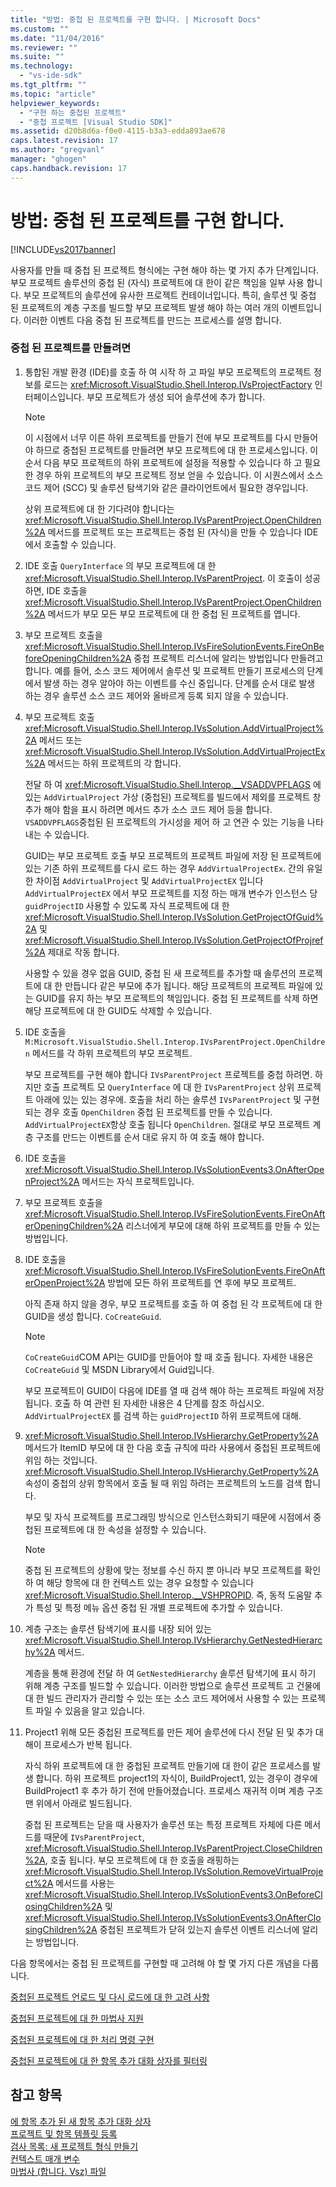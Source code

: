 ```yaml
---
title: "방법: 중첩 된 프로젝트를 구현 합니다. | Microsoft Docs"
ms.custom: ""
ms.date: "11/04/2016"
ms.reviewer: ""
ms.suite: ""
ms.technology: 
  - "vs-ide-sdk"
ms.tgt_pltfrm: ""
ms.topic: "article"
helpviewer_keywords: 
  - "구현 하는 중첩된 프로젝트"
  - "중첩 프로젝트 [Visual Studio SDK]"
ms.assetid: d20b8d6a-f0e0-4115-b3a3-edda893ae678
caps.latest.revision: 17
ms.author: "gregvanl"
manager: "ghogen"
caps.handback.revision: 17
---
```

# 방법: 중첩 된 프로젝트를 구현 합니다.
[!INCLUDE[vs2017banner](../../code-quality/includes/vs2017banner.md)]

사용자를 만들 때 중첩 된 프로젝트 형식에는 구현 해야 하는 몇 가지 추가 단계입니다.  부모 프로젝트 솔루션의 중첩 된 \(자식\) 프로젝트에 대 한이 같은 책임을 일부 사용 합니다.  부모 프로젝트의 솔루션에 유사한 프로젝트 컨테이너입니다.  특히, 솔루션 및 중첩 된 프로젝트의 계층 구조를 빌드할 부모 프로젝트 발생 해야 하는 여러 개의 이벤트입니다.  이러한 이벤트 다음 중첩 된 프로젝트를 만드는 프로세스를 설명 합니다.  
  
### 중첩 된 프로젝트를 만들려면  
  
1.  통합된 개발 환경 \(IDE\)를 호출 하 여 시작 하 고 파일 부모 프로젝트의 프로젝트 정보를 로드는 <xref:Microsoft.VisualStudio.Shell.Interop.IVsProjectFactory> 인터페이스입니다.  부모 프로젝트가 생성 되어 솔루션에 추가 합니다.  
  
    > [!NOTE]
    >  이 시점에서 너무 이른 하위 프로젝트를 만들기 전에 부모 프로젝트를 다시 만들어야 하므로 중첩된 프로젝트를 만들려면 부모 프로젝트에 대 한 프로세스입니다.  이 순서 다음 부모 프로젝트의 하위 프로젝트에 설정을 적용할 수 있습니다 하 고 필요한 경우 하위 프로젝트의 부모 프로젝트 정보 얻을 수 있습니다.  이 시퀀스에서 소스 코드 제어 \(SCC\) 및 솔루션 탐색기와 같은 클라이언트에서 필요한 경우입니다.  
  
     상위 프로젝트에 대 한 기다려야 합니다는 <xref:Microsoft.VisualStudio.Shell.Interop.IVsParentProject.OpenChildren%2A> 메서드를 프로젝트 또는 프로젝트는 중첩 된 \(자식\)을 만들 수 있습니다 IDE에서 호출할 수 있습니다.  
  
2.  IDE 호출 `QueryInterface` 의 부모 프로젝트에 대 한 <xref:Microsoft.VisualStudio.Shell.Interop.IVsParentProject>.  이 호출이 성공 하면, IDE 호출을 <xref:Microsoft.VisualStudio.Shell.Interop.IVsParentProject.OpenChildren%2A> 메서드가 부모 모든 부모 프로젝트에 대 한 중첩 된 프로젝트를 엽니다.  
  
3.  부모 프로젝트 호출을 <xref:Microsoft.VisualStudio.Shell.Interop.IVsFireSolutionEvents.FireOnBeforeOpeningChildren%2A> 중첩 프로젝트 리스너에 알리는 방법입니다 만들려고 합니다.  예를 들어, 소스 코드 제어에서 솔루션 및 프로젝트 만들기 프로세스의 단계에서 발생 하는 경우 알아야 하는 이벤트를 수신 중입니다.  단계를 순서 대로 발생 하는 경우 솔루션 소스 코드 제어와 올바르게 등록 되지 않을 수 있습니다.  
  
4.  부모 프로젝트 호출 <xref:Microsoft.VisualStudio.Shell.Interop.IVsSolution.AddVirtualProject%2A> 메서드 또는 <xref:Microsoft.VisualStudio.Shell.Interop.IVsSolution.AddVirtualProjectEx%2A> 메서드는 하위 프로젝트의 각 합니다.  
  
     전달 하 여 <xref:Microsoft.VisualStudio.Shell.Interop.__VSADDVPFLAGS> 에 있는 `AddVirtualProject` 가상 \(중첩된\) 프로젝트를 빌드에서 제외를 프로젝트 창 추가 해야 함을 표시 하려면 메서드 추가 소스 코드 제어 등을 합니다.  `VSADDVPFLAGS`중첩된 된 프로젝트의 가시성을 제어 하 고 연관 수 있는 기능을 나타내는 수 있습니다.  
  
     GUID는 부모 프로젝트 호출 부모 프로젝트의 프로젝트 파일에 저장 된 프로젝트에 있는 기존 하위 프로젝트를 다시 로드 하는 경우 `AddVirtualProjectEx`.  간의 유일한 차이점 `AddVirtualProject` 및 `AddVirtualProjectEX` 입니다 `AddVirtualProjectEX` 에서 부모 프로젝트를 지정 하는 매개 변수가 인스턴스 당 `guidProjectID` 사용할 수 있도록 자식 프로젝트에 대 한 <xref:Microsoft.VisualStudio.Shell.Interop.IVsSolution.GetProjectOfGuid%2A> 및 <xref:Microsoft.VisualStudio.Shell.Interop.IVsSolution.GetProjectOfProjref%2A> 제대로 작동 합니다.  
  
     사용할 수 있을 경우 없음 GUID, 중첩 된 새 프로젝트를 추가할 때 솔루션의 프로젝트에 대 한 만듭니다 같은 부모에 추가 됩니다.  해당 프로젝트의 프로젝트 파일에 있는 GUID를 유지 하는 부모 프로젝트의 책임입니다.  중첩 된 프로젝트를 삭제 하면 해당 프로젝트에 대 한 GUID도 삭제할 수 있습니다.  
  
5.  IDE 호출을 `M:Microsoft.VisualStudio.Shell.Interop.IVsParentProject.OpenChildren` 메서드를 각 하위 프로젝트의 부모 프로젝트.  
  
     부모 프로젝트를 구현 해야 합니다 `IVsParentProject` 프로젝트를 중첩 하려면.  하지만 호출 프로젝트 모 `QueryInterface` 에 대 한 `IVsParentProject` 상위 프로젝트 아래에 있는 있는 경우에.  호출을 처리 하는 솔루션 `IVsParentProject` 및 구현 되는 경우 호출 `OpenChildren` 중첩 된 프로젝트를 만들 수 있습니다.  `AddVirtualProjectEX`항상 호출 됩니다 `OpenChildren`.  절대로 부모 프로젝트 계층 구조를 만드는 이벤트를 순서 대로 유지 하 여 호출 해야 합니다.  
  
6.  IDE 호출을 <xref:Microsoft.VisualStudio.Shell.Interop.IVsSolutionEvents3.OnAfterOpenProject%2A> 메서드는 자식 프로젝트입니다.  
  
7.  부모 프로젝트 호출을 <xref:Microsoft.VisualStudio.Shell.Interop.IVsFireSolutionEvents.FireOnAfterOpeningChildren%2A> 리스너에게 부모에 대해 하위 프로젝트를 만들 수 있는 방법입니다.  
  
8.  IDE 호출을 <xref:Microsoft.VisualStudio.Shell.Interop.IVsFireSolutionEvents.FireOnAfterOpenProject%2A> 방법에 모든 하위 프로젝트를 연 후에 부모 프로젝트.  
  
     아직 존재 하지 않을 경우, 부모 프로젝트를 호출 하 여 중첩 된 각 프로젝트에 대 한 GUID을 생성 합니다. `CoCreateGuid`.  
  
    > [!NOTE]
    >  `CoCreateGuid`COM API는 GUID를 만들어야 할 때 호출 됩니다.  자세한 내용은 `CoCreateGuid` 및 MSDN Library에서 Guid입니다.  
  
     부모 프로젝트이 GUID이 다음에 IDE를 열 때 검색 해야 하는 프로젝트 파일에 저장 됩니다.  호출 하 여 관련 된 자세한 내용은 4 단계를 참조 하십시오. `AddVirtualProjectEX` 를 검색 하는 `guidProjectID` 하위 프로젝트에 대해.  
  
9. <xref:Microsoft.VisualStudio.Shell.Interop.IVsHierarchy.GetProperty%2A> 메서드가 ItemID 부모에 대 한 다음 호출 규칙에 따라 사용에서 중첩된 프로젝트에 위임 하는 것입니다.  <xref:Microsoft.VisualStudio.Shell.Interop.IVsHierarchy.GetProperty%2A> 속성이 중첩의 상위 항목에서 호출 될 때 위임 하려는 프로젝트의 노드를 검색 합니다.  
  
     부모 및 자식 프로젝트를 프로그래밍 방식으로 인스턴스화되기 때문에 시점에서 중첩된 프로젝트에 대 한 속성을 설정할 수 있습니다.  
  
    > [!NOTE]
    >  중첩 된 프로젝트의 상황에 맞는 정보를 수신 하지 뿐 아니라 부모 프로젝트를 확인 하 여 해당 항목에 대 한 컨텍스트 있는 경우 요청할 수 있습니다 <xref:Microsoft.VisualStudio.Shell.Interop.__VSHPROPID>.  즉, 동적 도움말 추가 특성 및 특정 메뉴 옵션 중첩 된 개별 프로젝트에 추가할 수 있습니다.  
  
10. 계층 구조는 솔루션 탐색기에 표시를 내장 되어 있는 <xref:Microsoft.VisualStudio.Shell.Interop.IVsHierarchy.GetNestedHierarchy%2A> 메서드.  
  
     계층을 통해 환경에 전달 하 여 `GetNestedHierarchy` 솔루션 탐색기에 표시 하기 위해 계층 구조를 빌드할 수 있습니다.  이러한 방법으로 솔루션 프로젝트 고 건물에 대 한 빌드 관리자가 관리할 수 있는 또는 소스 코드 제어에서 사용할 수 있는 프로젝트 파일 수 있음을 알고 있습니다.  
  
11. Project1 위해 모든 중첩된 프로젝트를 만든 제어 솔루션에 다시 전달 된 및 추가 대해이 프로세스가 반복 됩니다.  
  
     자식 하위 프로젝트에 대 한 중첩된 프로젝트 만들기에 대 한이 같은 프로세스를 발생 합니다.  하위 프로젝트 project1의 자식이, BuildProject1, 있는 경우이 경우에 BuildProject1 후 추가 하기 전에 만들어졌습니다.  프로세스 재귀적 이며 계층 구조 맨 위에서 아래로 빌드됩니다.  
  
     중첩 된 프로젝트는 닫을 때 사용자가 솔루션 또는 특정 프로젝트 자체에 다른 메서드를 때문에 `IVsParentProject`, <xref:Microsoft.VisualStudio.Shell.Interop.IVsParentProject.CloseChildren%2A>, 호출 됩니다.  부모 프로젝트에 대 한 호출을 래핑하는 <xref:Microsoft.VisualStudio.Shell.Interop.IVsSolution.RemoveVirtualProject%2A> 메서드를 사용는 <xref:Microsoft.VisualStudio.Shell.Interop.IVsSolutionEvents3.OnBeforeClosingChildren%2A> 및 <xref:Microsoft.VisualStudio.Shell.Interop.IVsSolutionEvents3.OnAfterClosingChildren%2A> 중첩된 프로젝트가 닫혀 있는지 솔루션 이벤트 리스너에 알리는 방법입니다.  
  
 다음 항목에서는 중첩 된 프로젝트를 구현할 때 고려해 야 할 몇 가지 다른 개념을 다룹니다.  
  
 [중첩된 프로젝트 언로드 및 다시 로드에 대 한 고려 사항](../../extensibility/internals/considerations-for-unloading-and-reloading-nested-projects.md)  
  
 [중첩된 프로젝트에 대 한 마법사 지원](../../extensibility/internals/wizard-support-for-nested-projects.md)  
  
 [중첩된 프로젝트에 대 한 처리 명령 구현](../../extensibility/internals/implementing-command-handling-for-nested-projects.md)  
  
 [중첩된 프로젝트에 대 한 항목 추가 대화 상자를 필터링](../../extensibility/internals/filtering-the-additem-dialog-box-for-nested-projects.md)  
  
## 참고 항목  
 [에 항목 추가 된 새 항목 추가 대화 상자](../../extensibility/internals/adding-items-to-the-add-new-item-dialog-boxes.md)   
 [프로젝트 및 항목 템플릿 등록](../../extensibility/internals/registering-project-and-item-templates.md)   
 [검사 목록: 새 프로젝트 형식 만들기](../../extensibility/internals/checklist-creating-new-project-types.md)   
 [컨텍스트 매개 변수](../../extensibility/internals/context-parameters.md)   
 [마법사 \(합니다. Vsz\) 파일](../../extensibility/internals/wizard-dot-vsz-file.md)
